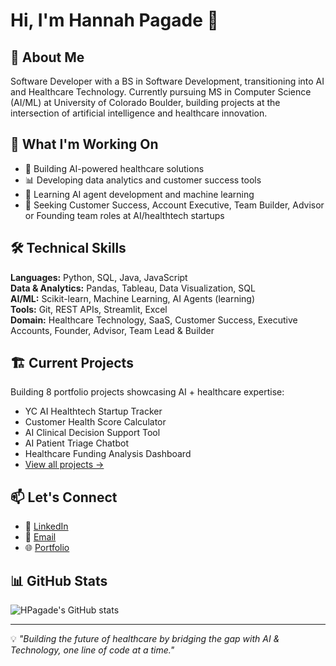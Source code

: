 # Hi, I'm Hannah Pagade 👋

## 🚀 About Me
Software Developer with a BS in Software Development, transitioning into AI and Healthcare Technology. Currently pursuing MS in Computer Science (AI/ML) at University of Colorado Boulder, building projects at the intersection of artificial intelligence and healthcare innovation.

## 💼 What I'm Working On
- 🏥 Building AI-powered healthcare solutions
- 📊 Developing data analytics and customer success tools
- 🤖 Learning AI agent development and machine learning
- 🎯 Seeking Customer Success, Account Executive, Team Builder, Advisor or Founding team roles at AI/healthtech startups

## 🛠️ Technical Skills
**Languages:** Python, SQL, Java, JavaScript  
**Data & Analytics:** Pandas, Tableau, Data Visualization, SQL  
**AI/ML:** Scikit-learn, Machine Learning, AI Agents (learning)  
**Tools:** Git, REST APIs, Streamlit, Excel  
**Domain:** Healthcare Technology, SaaS, Customer Success, Executive Accounts, Founder, Advisor, Team Lead & Builder

## 🏗️ Current Projects
Building 8 portfolio projects showcasing AI + healthcare expertise:
- YC AI Healthtech Startup Tracker
- Customer Health Score Calculator  
- AI Clinical Decision Support Tool
- AI Patient Triage Chatbot
- Healthcare Funding Analysis Dashboard
- [View all projects →](https://github.com/HPagade/ai-healthtech-projects)

## 📫 Let's Connect
- 💼 [LinkedIn](https://linkedin.com/in/hannah-pagade)
- 📧 [Email](mailto:hannah.pagade@gmail.com)
- 🌐 [Portfolio](https://hpagade.github.io)

## 📊 GitHub Stats
![HPagade's GitHub stats](https://github-readme-stats.vercel.app/api?username=HPagade&show_icons=true&theme=radical)

---

💡 *"Building the future of healthcare by bridging the gap with AI & Technology, one line of code at a time."*
